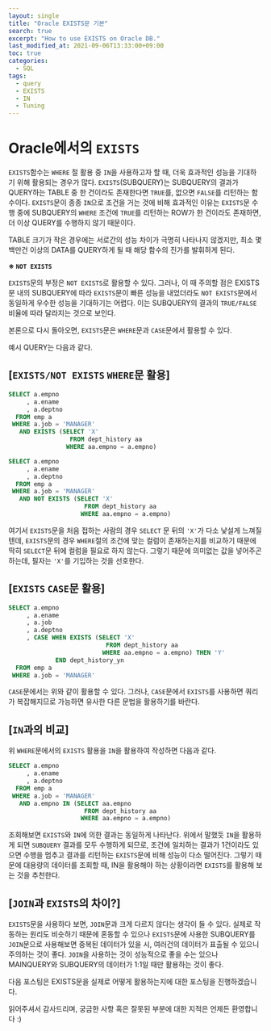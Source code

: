 ```yaml
---
layout: single
title: "Oracle EXISTS문 기본"
search: true
excerpt: "How to use EXISTS on Oracle DB."
last_modified_at: 2021-09-06T13:33:00+09:00
toc: true
categories:
  - SQL
tags:
  - query
  - EXISTS
  - IN
  - Tuning
---
```

Oracle에서의 `EXISTS`
====================

`EXISTS`함수는 `WHERE` 절 활용 중 `IN`을 사용하고자 할 때, 더욱 효과적인 성능을 기대하기 위해 활용되는 경우가 많다.
`EXISTS`(SUBQUERY)는 SUBQUERY의 결과가 QUERY하는 TABLE 중 한 건이라도 존재한다면 `TRUE`를, 없으면 `FALSE`를 리턴하는 함수이다.
`EXISTS`문이 종종 `IN`으로 조건을 거는 것에 비해 효과적인 이유는 `EXISTS`문 수행 중에 SUBQUERY의 `WHERE` 조건에 `TRUE`를 리턴하는 ROW가 한 건이라도 존재하면, 더 이상 QUERY를 수행하지 않기 때문이다.

TABLE 크기가 작은 경우에는 서로간의 성능 차이가 극명히 나타나지 않겠지만, 최소 몇백만건 이상의 DATA를 QUERY하게 될 때 해당 함수의 진가를 발휘하게 된다.

**※ `NOT EXISTS`**

`EXISTS`문의 부정은 `NOT EXISTS`로 활용할 수 있다.
그러나, 이 때 주의할 점은 EXISTS문 내의 SUBQUERY에 따라 `EXISTS`문이 빠른 성능을 내었더라도 `NOT EXISTS`문에서 동일하게 우수한 성능을 기대하기는 어렵다.
이는 SUBQUERY의 결과의 `TRUE/FALSE` 비율에 따라 달라지는 것으로 보인다.

본론으로 다시 돌아오면, `EXISTS`문은 `WHERE`문과 `CASE`문에서 활용할 수 있다.

예시 QUERY는 다음과 같다.

[`EXISTS/NOT EXISTS` `WHERE`문  활용]
-------------------
```sql
SELECT a.empno
     , a.ename
     , a.deptno
  FROM emp a
 WHERE a.job = 'MANAGER'
   AND EXISTS (SELECT 'X'
                 FROM dept_history aa
                WHERE aa.empno = a.empno)
```
```sql
SELECT a.empno
     , a.ename
     , a.deptno
  FROM emp a
 WHERE a.job = 'MANAGER'
   AND NOT EXISTS (SELECT 'X'
                     FROM dept_history aa
                    WHERE aa.empno = a.empno)
```

여기서 `EXISTS`문을 처음 접하는 사람의 경우 `SELECT` 문 뒤의 `'X'`가 다소 낯설게 느껴질텐데,
`EXISTS`문의 경우 `WHERE`절의 조건에 맞는 컬럼이 존재하는지를 비교하기 때문에 딱히 `SELECT`문 뒤에 컬럼을 필요로 하지 않는다.
그렇기 때문에 의미없는 값을 넣어주곤 하는데, 필자는 `'X'`를 기입하는 것을 선호한다.

[`EXISTS` `CASE`문  활용]
-------------------
```sql
SELECT a.empno
     , a.ename
     , a.job
     , a.deptno
     , CASE WHEN EXISTS (SELECT 'X'
                           FROM dept_history aa
                          WHERE aa.empno = a.empno) THEN 'Y'
             END dept_history_yn
  FROM emp a
 WHERE a.job = 'MANAGER'
```

`CASE`문에서는 위와 같이 활용할 수 있다.
그러나, `CASE`문에서 `EXISTS`를 사용하면 쿼리가 복잡해지므로 가능하면 유사한 다른 문법을 활용하기를 바란다.

[`IN`과의 비교]
-------------------
위 `WHERE`문에서의 `EXISTS` 활용을 `IN`을 활용하여 작성하면 다음과 같다.
```sql
SELECT a.empno
     , a.ename
     , a.deptno
  FROM emp a
 WHERE a.job = 'MANAGER'
   AND a.empno IN (SELECT aa.empno
                     FROM dept_history aa
                    WHERE aa.empno = a.empno)
```
조회해보면 `EXISTS`와 `IN`에 의한 결과는 동일하게 나타난다.
위에서 말했듯 `IN`을 활용하게 되면 `SUBQUERY` 결과를 모두 수행하게 되므로,
조건에 일치하는 결과가 1건이라도 있으면 수행을 멈추고 결과를 리턴하는 `EXISTS`문에 비해 성능이 다소 떨어진다.
그렇기 때문에 대용량의 데이터를 조회할 때, IN을 활용해야 하는 상황이라면 `EXISTS`를 활용해 보는 것을 추천한다.

[`JOIN`과 `EXISTS`의 차이?]
-------------------
`EXISTS`문을 사용하다 보면, `JOIN`문과 크게 다르지 않다는 생각이 들 수 있다.
실제로 작동하는 원리도 비슷하기 때문에 혼동할 수 있으나
`EXISTS`문에 사용한 SUBQUERY를 `JOIN`문으로 사용해보면 중복된 데이터가 있을 시, 여러건의 데이터가 표출될 수 있으니 주의하는 것이 좋다.
`JOIN`을 사용하는 것이 성능적으로 좋을 수는 있으나 MAINQUERY와 SUBQUERY의 데이터가 1:1일 때만 활용하는 것이 좋다.

다음 포스팅은 EXISTS문을 실제로 어떻게 활용하는지에 대한 포스팅을 진행하겠습니다.

읽어주셔서 감사드리며, 궁금한 사항 혹은 잘못된 부분에 대한 지적은 언제든 환영합니다 :)